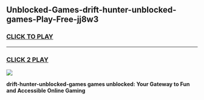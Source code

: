 
## Unblocked-Games-drift-hunter-unblocked-games-Play-Free-jj8w3
<h3>
<a href="https://premium76.site?title=drift-hunter-unblocked-games&ref=10A">CLICK TO PLAY</a></h3>
<hr>

<h3>
<a href="https://premium76.site?title=drift-hunter-unblocked-games&ref=10A">CLICK 2 PLAY</a>
  
</h3>

<a href="https://premium76.site?title=drift-hunter-unblocked-games&ref=10A"><img src="https://clearcache.store/games.png"></a>


**drift-hunter-unblocked-games games unblocked: Your Gateway to Fun and Accessible Online Gaming**
